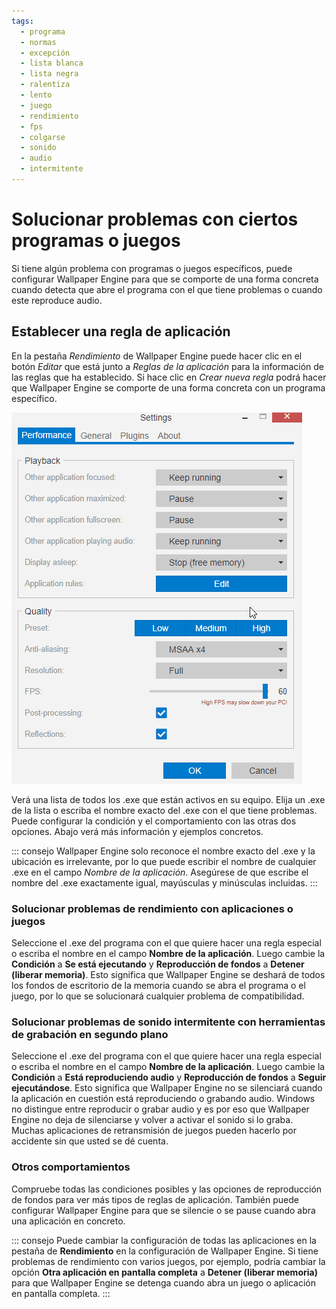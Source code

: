 ```yaml
---
tags:
  - programa
  - normas
  - excepción
  - lista blanca
  - lista negra
  - ralentiza
  - lento
  - juego
  - rendimiento
  - fps
  - colgarse
  - sonido
  - audio
  - intermitente
---
```


# Solucionar problemas con ciertos programas o juegos

Si tiene algún problema con programas o juegos específicos, puede configurar Wallpaper Engine para que se comporte de una forma concreta cuando detecta que abre el programa con el que tiene problemas o cuando este reproduce audio.

## Establecer una regla de aplicación

En la pestaña *Rendimiento* de Wallpaper Engine puede hacer clic en el botón *Editar* que está junto a *Reglas de la aplicación* para la información de las reglas que ha establecido. Si hace clic en *Crear nueva regla* podrá hacer que Wallpaper Engine se comporte de una forma concreta con un programa específico.

![Resumen de las reglas de aplicación](./applicationrule.gif)

Verá una lista de todos los .exe que están activos en su equipo. Elija un .exe de la lista o escriba el nombre exacto del .exe con el que tiene problemas. Puede configurar la condición y el comportamiento con las otras dos opciones. Abajo verá más información y ejemplos concretos.

::: consejo Wallpaper Engine solo reconoce el nombre exacto del .exe y la ubicación es irrelevante, por lo que puede escribir el nombre de cualquier .exe en el campo *Nombre de la aplicación*. Asegúrese de que escribe el nombre del .exe exactamente igual, mayúsculas y minúsculas incluidas. :::

### Solucionar problemas de rendimiento con aplicaciones o juegos

Seleccione el .exe del programa con el que quiere hacer una regla especial o escriba el nombre en el campo **Nombre de la aplicación**. Luego cambie la **Condición** a **Se está ejecutando** y **Reproducción de fondos** a **Detener (liberar memoria)**. Esto significa que Wallpaper Engine se deshará de todos los fondos de escritorio de la memoria cuando se abra el programa o el juego, por lo que se solucionará cualquier problema de compatibilidad.

### Solucionar problemas de sonido intermitente con herramientas de grabación en segundo plano

Seleccione el .exe del programa con el que quiere hacer una regla especial o escriba el nombre en el campo **Nombre de la aplicación**. Luego cambie la **Condición** a **Está reproduciendo audio** y **Reproducción de fondos** a **Seguir ejecutándose**. Esto significa que Wallpaper Engine no se silenciará cuando la aplicación en cuestión está reproduciendo o grabando audio. Windows no distingue entre reproducir o grabar audio y es por eso que Wallpaper Engine no deja de silenciarse y volver a activar el sonido si lo graba. Muchas aplicaciones de retransmisión de juegos pueden hacerlo por accidente sin que usted se dé cuenta.

### Otros comportamientos

Compruebe todas las condiciones posibles y las opciones de reproducción de fondos para ver más tipos de reglas de aplicación. También puede configurar Wallpaper Engine para que se silencie o se pause cuando abra una aplicación en concreto.

::: consejo Puede cambiar la configuración de todas las aplicaciones en la pestaña de **Rendimiento** en la configuración de Wallpaper Engine. Si tiene problemas de rendimiento con varios juegos, por ejemplo, podría cambiar la opción **Otra aplicación en pantalla completa** a **Detener (liberar memoria)** para que Wallpaper Engine se detenga cuando abra un juego o aplicación en pantalla completa. :::
